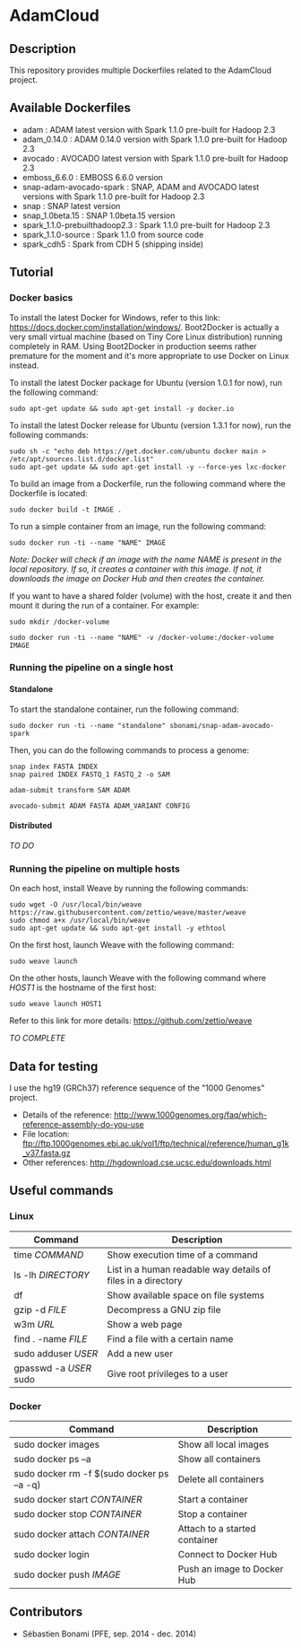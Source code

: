 AdamCloud
=========

## Description
This repository provides multiple Dockerfiles related to the AdamCloud project.

## Available Dockerfiles
* adam : ADAM latest version  with Spark 1.1.0 pre-built for Hadoop 2.3
* adam_0.14.0 : ADAM 0.14.0 version with Spark 1.1.0 pre-built for Hadoop 2.3
* avocado : AVOCADO latest version with Spark 1.1.0 pre-built for Hadoop 2.3
* emboss_6.6.0 : EMBOSS 6.6.0 version
* snap-adam-avocado-spark : SNAP, ADAM and AVOCADO latest versions with Spark 1.1.0 pre-built for Hadoop 2.3
* snap : SNAP latest version
* snap_1.0beta.15 : SNAP 1.0beta.15 version
* spark_1.1.0-prebuilthadoop2.3 : Spark 1.1.0 pre-built for Hadoop 2.3
* spark_1.1.0-source : Spark 1.1.0 from source code
* spark_cdh5 : Spark from CDH 5 (shipping inside)

## Tutorial
### Docker basics
To install the latest Docker for Windows, refer to this link: https://docs.docker.com/installation/windows/. Boot2Docker is actually a very small virtual machine (based on Tiny Core Linux distribution) running completely in RAM. Using Boot2Docker in production seems rather premature for the moment and it's more appropriate to use Docker on Linux instead.

To install the latest Docker package for Ubuntu (version 1.0.1 for now), run the following command:
```
sudo apt-get update && sudo apt-get install -y docker.io
```

To install the latest Docker release for Ubuntu (version 1.3.1 for now), run the following commands:
```
sudo sh -c "echo deb https://get.docker.com/ubuntu docker main > /etc/apt/sources.list.d/docker.list"
sudo apt-get update && sudo apt-get install -y --force-yes lxc-docker
```

To build an image from a Dockerfile, run the following command where the Dockerfile is located:
```
sudo docker build -t IMAGE .
```

To run a simple container from an image, run the following command:
```
sudo docker run -ti --name "NAME" IMAGE
```
*Note: Docker will check if an image with the name NAME is present in the local repository. If so, it creates a container with this image. If not, it downloads the image on Docker Hub and then creates the container.*

If you want to have a shared folder (volume) with the host, create it and then mount it during the run of a container. For example:
```
sudo mkdir /docker-volume
```
```
sudo docker run -ti --name "NAME" -v /docker-volume:/docker-volume IMAGE
```

### Running the pipeline on a single host
#### Standalone
To start the standalone container, run the following command:
```
sudo docker run -ti --name "standalone" sbonami/snap-adam-avocado-spark
```
Then, you can do the following commands to process a genome:
```
snap index FASTA INDEX
snap paired INDEX FASTQ_1 FASTQ_2 -o SAM

adam-submit transform SAM ADAM

avocado-submit ADAM FASTA ADAM_VARIANT CONFIG
```

#### Distributed
*TO DO*

### Running the pipeline on multiple hosts
On each host, install Weave by running the following commands:
```
sudo wget -O /usr/local/bin/weave https://raw.githubusercontent.com/zettio/weave/master/weave
sudo chmod a+x /usr/local/bin/weave
sudo apt-get update && sudo apt-get install -y ethtool
```
On the first host, launch Weave with the following command:
```
sudo weave launch
```
On the other hosts, launch Weave with the following command where *HOST1* is the hostname of the first host:
```
sudo weave launch HOST1
```
Refer to this link for more details: https://github.com/zettio/weave

*TO COMPLETE*

## Data for testing
I use the hg19 (GRCh37) reference sequence of the "1000 Genomes" project.
* Details of the reference: http://www.1000genomes.org/faq/which-reference-assembly-do-you-use
* File location: ftp://ftp.1000genomes.ebi.ac.uk/vol1/ftp/technical/reference/human_g1k_v37.fasta.gz
* Other references: http://hgdownload.cse.ucsc.edu/downloads.html

## Useful commands
### Linux
|Command|Description
|---|---
|time *COMMAND*|Show execution time of a command
|ls -lh *DIRECTORY*|List in a human readable way details of files in a directory
|df|Show available space on file systems
|gzip -d *FILE*|Decompress a GNU zip file
|w3m *URL*|Show a web page
|find . -name *FILE*|Find a file with a certain name
|sudo adduser *USER*|Add a new user
|gpasswd -a *USER* sudo|Give root privileges to a user

### Docker
|Command|Description
|---|---
|sudo docker images|Show all local images
|sudo docker ps –a|Show all containers
|sudo docker rm -f $(sudo docker ps –a -q)|Delete all containers
|sudo docker start *CONTAINER*|Start a container
|sudo docker stop *CONTAINER*|Stop a container
|sudo docker attach *CONTAINER*|Attach to a started container
|sudo docker login|Connect to Docker Hub
|sudo docker push *IMAGE*|Push an image to Docker Hub

## Contributors
* Sébastien Bonami (PFE, sep. 2014 - dec. 2014)

